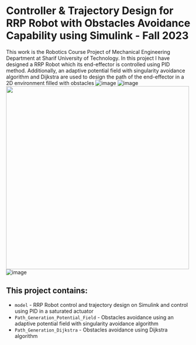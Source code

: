 # Controller & Trajectory Design for RRP Robot with Obstacles Avoidance Capability using Simulink - Fall 2023
This work is the Robotics Course Project of Mechanical Engineering Department at Sharif University of Technology.
In this project I have designed a RRP Robot which its end-effector is controlled using PID method.
Additionally, an adaptive potential field with singularity avoidance algorithm and Dijkstra are used to design the path of the
end-effector in a 2D environment filled with obstacles
![image](https://github.com/user-attachments/assets/c9f01881-adf9-4b40-a2b4-411144c02dd4)
![image](https://github.com/user-attachments/assets/a9e62c6f-e5a6-4db0-b068-d306e1304233)
<img src="https://github.com/user-attachments/assets/d318a9ad-8a08-49fd-bd4c-c6bb01da90cd" width="500" />
![image](https://github.com/user-attachments/assets/481656b9-7adc-4c97-b175-3897caa946c0)
## This project contains:
- `model` - RRP Robot control and trajectory design on Simulink and control using PID in a saturated actuator
- `Path_Generation_Potential_Field` - Obstacles avoidance using an adaptive potential field with singularity avoidance algorithm
- `Path_Generation_Dijkstra` - Obstacles avoidance using Dijkstra algorithm
  
